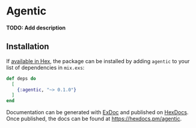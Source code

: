 # Agentic

**TODO: Add description**

## Installation

If [available in Hex](https://hex.pm/docs/publish), the package can be installed
by adding `agentic` to your list of dependencies in `mix.exs`:

```elixir
def deps do
  [
    {:agentic, "~> 0.1.0"}
  ]
end
```

Documentation can be generated with [ExDoc](https://github.com/elixir-lang/ex_doc)
and published on [HexDocs](https://hexdocs.pm). Once published, the docs can
be found at <https://hexdocs.pm/agentic>.

